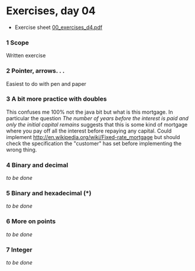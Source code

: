 Exercises, day 04
=================
* Exercise sheet [00_exercises_d4.pdf](00_exercises_d4.pdf) 


### 1 Scope
Written exercise 

### 2 Pointer, arrows. . .
Easiest to do with pen and paper

### 3 A bit more practice with doubles
This confuses me 100% not the java bit but what is this mortgage.
In particular the question 
*The number of years before the interest is paid and only the initial capital remains*
suggests that this is some kind of mortgage where you pay off all the interest before
repaying any capital. Could implement http://en.wikipedia.org/wiki/Fixed-rate_mortgage
but should check the specification the "customer" has set before implementing the wrong
thing.


### 4 Binary and decimal
*to be done*

### 5 Binary and hexadecimal (*)
*to be done*

### 6 More on points
*to be done*

### 7 Integer
*to be done*
